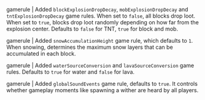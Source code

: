 gamerule | Added `blockExplosionDropDecay`, `mobExplosionDropDecay` and `tntExplosionDropDecay` game rules. When set to `false`, all blocks drop loot. When set to `true`, blocks drop loot randomly depending on how far from the explosion center. Defaults to `false` for TNT, `true` for block and mob.

gamerule | Added `snowAccumulationHeight` game rule, which defaults to `1`. When snowing, determines the maximum snow layers that can be accumulated in each block.

gamerule | Added `waterSourceConversion` and `lavaSourceConversion` game rules. Defaults to `true` for water and `false` for lava.

gamerule | Added `globalSoundEvents` game rule, defaults to `true`. It controls whether gameplay moments like spawning a wither are heard by all players.
